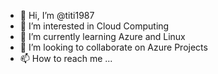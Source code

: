 - 👋 Hi, I’m @titi1987
- 👀 I’m interested in Cloud Computing
- 🌱 I’m currently learning Azure and Linux
- 💞️ I’m looking to collaborate on Azure Projects
- 📫 How to reach me ...

<!---
titi1987/titi1987 is a ✨ special ✨ repository because its `README.md` (this file) appears on your GitHub profile.
You can click the Preview link to take a look at your changes.
--->

